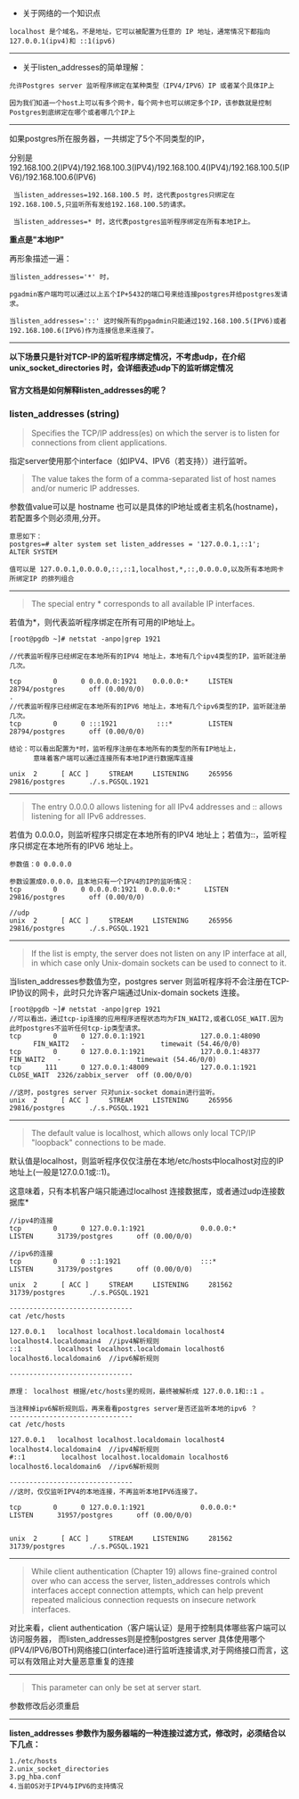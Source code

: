 - 关于网络的一个知识点

`localhost 是个域名，不是地址，它可以被配置为任意的 IP 地址，通常情况下都指向 127.0.0.1(ipv4)和 ::1(ipv6)`

***

- 关于listen_addresses的简单理解：

 `允许Postgres server 监听程序绑定在某种类型（IPV4/IPV6）IP 或者某个具体IP上`
 
 `因为我们知道一个host上可以有多个网卡，每个网卡也可以绑定多个IP，该参数就是控制Postgres到底绑定在哪个或者哪几个IP上`

***
 
 
 如果postgres所在服务器，一共绑定了5个不同类型的IP，
 
 分别是192.168.100.2(IPV4)/192.168.100.3(IPV4)/192.168.100.4(IPV4)/192.168.100.5(IPV6)/192.168.100.6(IPV6)
 
 ` 当listen_addresses=192.168.100.5 时，这代表postgres只绑定在192.168.100.5,只监听所有发给192.168.100.5的请求。`
 
 ` 当listen_addresses=* 时，这代表postgres监听程序绑定在所有本地IP上。`
 
 **重点是"本地IP"**
 
 再形象描述一遍：
 
 ```
 当listen_addresses='*' 时，
 
 pgadmin客户端均可以通过以上五个IP+5432的端口号来给连接postgres并给postgres发请求。
 
 当listen_addresses='::' 这时候所有的pgadmin只能通过192.168.100.5(IPV6)或者192.168.100.6(IPV6)作为连接信息来连接了。
 
 ```
***

**以下场景只是针对TCP-IP的监听程序绑定情况，不考虑udp，在介绍 unix_socket_directories 时，会详细表述udp下的监听绑定情况**
 
 
#### 官方文档是如何解释listen_addresses的呢？
 
 

### listen_addresses (string)



>Specifies the TCP/IP address(es) on which the server is to listen for connections from client applications. 

指定server使用那个interface（如IPV4、IPV6（若支持））进行监听。

>The value takes the form of a comma-separated list of host names and/or numeric IP addresses.

参数值value可以是 hostname 也可以是具体的IP地址或者主机名(hostname)，若配置多个则必须用,分开。

```
意思如下：
postgres=# alter system set listen_addresses = '127.0.0.1,::1';
ALTER SYSTEM

值可以是 127.0.0.1,0.0.0.0,::,::1,localhost,*,::,0.0.0.0,以及所有本地网卡所绑定IP 的排列组合
```

***

>The special entry * corresponds to all available IP interfaces. 

若值为*，则代表监听程序绑定在所有可用的IP地址上。

```
[root@pgdb ~]# netstat -anpo|grep 1921

//代表监听程序已经绑定在本地所有的IPV4 地址上，本地有几个ipv4类型的IP，监听就注册几次。

tcp        0      0 0.0.0.0:1921    0.0.0.0:*     LISTEN      28794/postgres      off (0.00/0/0)
.
//代表监听程序已经绑定在本地所有的IPV6 地址上，本地有几个ipv6类型的IP，监听就注册几次。
tcp        0      0 :::1921          :::*         LISTEN      28794/postgres      off (0.00/0/0)

结论：可以看出配置为*时，监听程序注册在本地所有的类型的所有IP地址上，
      意味着客户端可以通过连接所有本地IP进行数据库连接

unix  2      [ ACC ]     STREAM     LISTENING     265956 29816/postgres      ./.s.PGSQL.1921
```

***

>The entry 0.0.0.0 allows listening for all IPv4 addresses and :: allows listening for all IPv6 addresses.

若值为 0.0.0.0，则监听程序只绑定在本地所有的IPV4 地址上；若值为::，监听程序只绑定在本地所有的IPV6 地址上。

```
参数值：0 0.0.0.0

参数设置成0.0.0.0，且本地只有一个IPV4的IP的监听情况：
tcp        0      0 0.0.0.0:1921  0.0.0.0:*      LISTEN      29816/postgres      off (0.00/0/0)

//udp
unix  2      [ ACC ]     STREAM     LISTENING     265956 29816/postgres      ./.s.PGSQL.1921
```
***

>If the list is empty, the server does not listen on any IP interface at all, in which case only Unix-domain sockets can be used to connect to it.

当listen_addresses参数值为空，postgres server 则监听程序将不会注册在TCP-IP协议的网卡，此时只允许客户端通过Unix-domain sockets 连接。

```
[root@pgdb ~]# netstat -anpo|grep 1921
//可以看出，通过tcp-ip连接的应用程序进程状态均为FIN_WAIT2,或者CLOSE_WAIT.因为此时postgres不监听任何tcp-ip类型请求。
tcp        0      0 127.0.0.1:1921              127.0.0.1:48090             FIN_WAIT2   -                   timewait (54.46/0/0)
tcp        0      0 127.0.0.1:1921              127.0.0.1:48377             FIN_WAIT2   -                   timewait (54.46/0/0)
tcp      111      0 127.0.0.1:48009             127.0.0.1:1921              CLOSE_WAIT  2326/zabbix_server  off (0.00/0/0)

//这时，postgres server 只对unix-socket domain进行监听。
unix  2      [ ACC ]     STREAM     LISTENING     265956 29816/postgres      ./.s.PGSQL.1921
```
***
>The default value is localhost, which allows only local TCP/IP "loopback" connections to be made. 

默认值是localhost，则监听程序仅仅注册在本地/etc/hosts中localhost对应的IP地址上(一般是127.0.0.1或::1)。

这意味着，只有本机客户端只能通过localhost 连接数据库，或者通过udp连接数据库*

```
//ipv4的连接
tcp        0      0 127.0.0.1:1921              0.0.0.0:*                   LISTEN      31739/postgres      off (0.00/0/0)

//ipv6的连接
tcp        0      0 ::1:1921                    :::*                        LISTEN      31739/postgres      off (0.00/0/0)

unix  2      [ ACC ]     STREAM     LISTENING     281562 31739/postgres      ./.s.PGSQL.1921

-------------------------------
cat /etc/hosts

127.0.0.1   localhost localhost.localdomain localhost4 localhost4.localdomain4  //ipv4解析规则
::1         localhost localhost.localdomain localhost6 localhost6.localdomain6  //ipv6解析规则

-------------------------------

原理： localhost 根据/etc/hosts里的规则，最终被解析成 127.0.0.1和::1 。

当注释掉ipv6解析规则后，再来看看postgres server是否还监听本地的ipv6 ？
-------------------------------
cat /etc/hosts

127.0.0.1   localhost localhost.localdomain localhost4 localhost4.localdomain4  //ipv4解析规则
#::1         localhost localhost.localdomain localhost6 localhost6.localdomain6  //ipv6解析规则

-------------------------------
//这时，仅仅监听IPV4的本地连接，不再监听本地IPV6连接了。

tcp        0      0 127.0.0.1:1921              0.0.0.0:*                   LISTEN      31957/postgres      off (0.00/0/0)


unix  2      [ ACC ]     STREAM     LISTENING     281562 31739/postgres      ./.s.PGSQL.1921
```
***

>While client authentication (Chapter 19) allows fine-grained control over who can access the server, 
listen_addresses controls which interfaces accept connection attempts, which can help prevent repeated malicious connection requests on insecure network interfaces. 

对比来看，client authentication（客户端认证）是用于控制具体哪些客户端可以访问服务器，
而listen_addresses则是控制postgres server 具体使用哪个(IPV4/IPV6/BOTH)网络接口(interface)进行监听连接请求,对于网络接口而言，这可以有效阻止对大量恶意重复的连接

***

>This parameter can only be set at server start.

参数修改后必须重启

***

**listen_addresses 参数作为服务器端的一种连接过滤方式，修改时，必须结合以下几点：**


    1./etc/hosts
    2.unix_socket_directories
    3.pg_hba.conf
    4.当前OS对于IPV4与IPV6的支持情况



